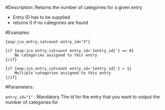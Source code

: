 #Description:
Returns the number of categories for a given entry

* Entry ID has to be supplied
* returns 0 if no categories are found

#Examples:

	{exp:jco_entry_catcount entry_id="3"}

	{if {exp:jco_entry_catcount entry_id='{entry_id}'} == 0}
		No categories assigned to this entry
	{/if}

	{if {exp:jco_entry_catcount entry_id='{entry_id}'} > 1}
		Multiple categories assigned to this entry
	{/if}

#Parameters:

`entry_id="1"` : Mandatory
The id for the entry that you want to output the number of categories for